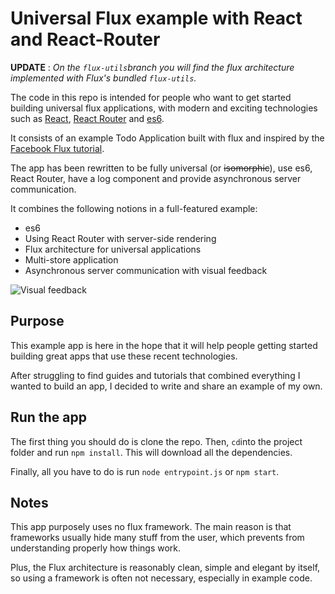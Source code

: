 # Universal Flux example with React and React-Router

**UPDATE** : *On the `flux-utils`branch you will find the flux architecture implemented with Flux's bundled `flux-utils`.*

The code in this repo is intended for people who want to get started building universal flux applications, with modern and exciting technologies such as [React](https://facebook.github.io/react/), [React Router](https://github.com/rackt/react-router/) and [es6](https://github.com/ericdouglas/ES6-Learning).

It consists of an example Todo Application built with flux and inspired by the [Facebook Flux tutorial](https://facebook.github.io/flux/docs/todo-list.html).

The app has been rewritten to be fully universal (or ~~isomorphic~~), use es6, React Router, have a log component and provide asynchronous server communication.

It combines the following notions in a full-featured example:

* es6
* Using React Router with server-side rendering
* Flux architecture for universal applications
* Multi-store application
* Asynchronous server communication with visual feedback

![Visual feedback](https://raw.githubusercontent.com/pierreavizou/universal-routed-flux-demo/master/feedback.gif)

## Purpose

This example app is here in the hope that it will help people getting started building great apps that use these recent technologies.

After struggling to find guides and tutorials that combined everything I wanted to build an app, I decided to write and share an example of my own.

## Run the app

The first thing you should do is clone the repo.
Then, `cd`into the project folder and run `npm install`.
This will download all the dependencies.

Finally, all you have to do is run `node entrypoint.js` or `npm start`.

## Notes

This app purposely uses no flux framework. The main reason is that frameworks usually hide many stuff from the user, which prevents from understanding properly how things work.

Plus, the Flux architecture is reasonably clean, simple and elegant by itself, so using a framework is often not necessary, especially in example code.
